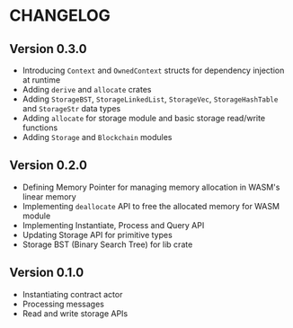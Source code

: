 # CHANGELOG

## Version 0.3.0

- Introducing `Context` and `OwnedContext` structs for dependency injection at runtime
- Adding `derive` and `allocate` crates
- Adding `StorageBST`, `StorageLinkedList`, `StorageVec`, `StorageHashTable` and `StorageStr` data types
- Adding `allocate` for storage module and basic storage read/write functions
- Adding `Storage` and `Blockchain` modules

## Version 0.2.0

- Defining Memory Pointer for managing memory allocation in WASM's linear memory
- Implementing `deallocate` API to free the allocated memory for WASM module
- Implementing Instantiate, Process and Query API
- Updating Storage API for primitive types
- Storage BST (Binary Search Tree) for lib crate

## Version 0.1.0

- Instantiating contract actor
- Processing messages
- Read and write storage APIs
